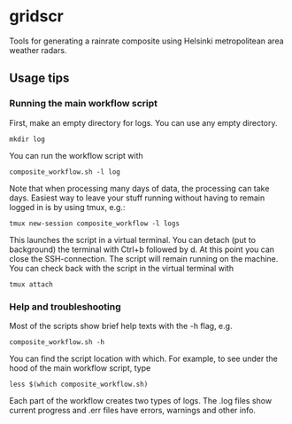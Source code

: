 # gridscr
Tools for generating a rainrate composite using Helsinki metropolitean area weather radars.

## Usage tips

### Running the main workflow script

First, make an empty directory for logs. You can use any empty directory.

    mkdir log

You can run the workflow script with

    composite_workflow.sh -l log

Note that when processing many days of data, the processing can take days. Easiest way to leave your stuff running without having to remain logged in is by using tmux, e.g.:

    tmux new-session composite_workflow -l logs

This launches the script in a virtual terminal. You can detach (put to background) the terminal with Ctrl+b followed by d. At this point you can close the SSH-connection. The script will remain running on the machine. You can check back with the script in the virtual terminal with

    tmux attach

### Help and troubleshooting

Most of the scripts show brief help texts with the -h flag, e.g.

    composite_workflow.sh -h

You can find the script location with which. For example, to see under the hood of the main workflow script, type

    less $(which composite_workflow.sh)

Each part of the workflow creates two types of logs. The .log files show current progress and .err files have errors, warnings and other info.
